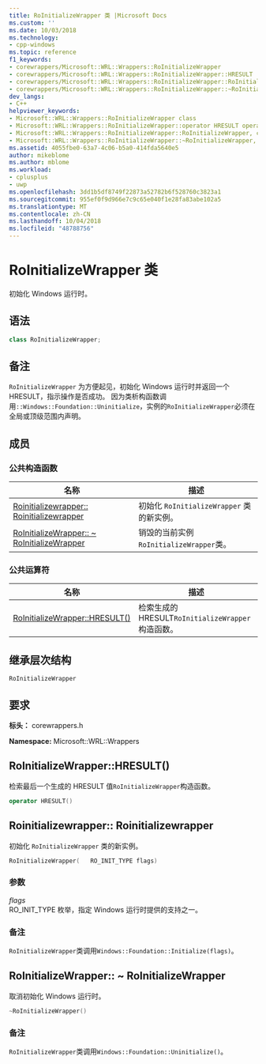 ```yaml
---
title: RoInitializeWrapper 类 |Microsoft Docs
ms.custom: ''
ms.date: 10/03/2018
ms.technology:
- cpp-windows
ms.topic: reference
f1_keywords:
- corewrappers/Microsoft::WRL::Wrappers::RoInitializeWrapper
- corewrappers/Microsoft::WRL::Wrappers::RoInitializeWrapper::HRESULT
- corewrappers/Microsoft::WRL::Wrappers::RoInitializeWrapper::RoInitializeWrapper
- corewrappers/Microsoft::WRL::Wrappers::RoInitializeWrapper::~RoInitializeWrapper
dev_langs:
- C++
helpviewer_keywords:
- Microsoft::WRL::Wrappers::RoInitializeWrapper class
- Microsoft::WRL::Wrappers::RoInitializeWrapper::operator HRESULT operator
- Microsoft::WRL::Wrappers::RoInitializeWrapper::RoInitializeWrapper, constructor
- Microsoft::WRL::Wrappers::RoInitializeWrapper::~RoInitializeWrapper, destructor
ms.assetid: 4055fbe0-63a7-4c06-b5a0-414fda5640e5
author: mikeblome
ms.author: mblome
ms.workload:
- cplusplus
- uwp
ms.openlocfilehash: 3dd1b5df8749f22873a52782b6f528760c3823a1
ms.sourcegitcommit: 955ef0f9d966e7c9c65e040f1e28fa83abe102a5
ms.translationtype: MT
ms.contentlocale: zh-CN
ms.lasthandoff: 10/04/2018
ms.locfileid: "48788756"
---
```

# <a name="roinitializewrapper-class"></a>RoInitializeWrapper 类

初始化 Windows 运行时。

## <a name="syntax"></a>语法

```cpp
class RoInitializeWrapper;
```

## <a name="remarks"></a>备注

`RoInitializeWrapper` 为方便起见，初始化 Windows 运行时并返回一个 HRESULT，指示操作是否成功。 因为类析构函数调用`::Windows::Foundation::Uninitialize`，实例的`RoInitializeWrapper`必须在全局或顶级范围内声明。

## <a name="members"></a>成员

### <a name="public-constructors"></a>公共构造函数

名称                                                                    | 描述
----------------------------------------------------------------------- | -----------------------------------------------------------------
[Roinitializewrapper:: Roinitializewrapper](#roinitializewrapper)        | 初始化 `RoInitializeWrapper` 类的新实例。
[RoInitializeWrapper:: ~ RoInitializeWrapper](#tilde-roinitializewrapper) | 销毁的当前实例`RoInitializeWrapper`类。

### <a name="public-operators"></a>公共运算符

名称                                       | 描述
------------------------------------------ | ------------------------------------------------------------------------
[RoInitializeWrapper::HRESULT()](#hresult) | 检索生成的 HRESULT`RoInitializeWrapper`构造函数。

## <a name="inheritance-hierarchy"></a>继承层次结构

`RoInitializeWrapper`

## <a name="requirements"></a>要求

**标头：** corewrappers.h

**Namespace:** Microsoft::WRL::Wrappers

## <a name="hresult"></a>RoInitializeWrapper::HRESULT()

检索最后一个生成的 HRESULT 值`RoInitializeWrapper`构造函数。

```cpp
operator HRESULT()  
```

## <a name="roinitializewrapper"></a>Roinitializewrapper:: Roinitializewrapper

初始化 `RoInitializeWrapper` 类的新实例。

```cpp
RoInitializeWrapper(   RO_INIT_TYPE flags)  
```

### <a name="parameters"></a>参数

*flags*<br/>
RO_INIT_TYPE 枚举，指定 Windows 运行时提供的支持之一。

### <a name="remarks"></a>备注

`RoInitializeWrapper`类调用`Windows::Foundation::Initialize(flags)`。

## <a name="tilde-roinitializewrapper"></a>RoInitializeWrapper:: ~ RoInitializeWrapper

取消初始化 Windows 运行时。

```cpp
~RoInitializeWrapper()  
```

### <a name="remarks"></a>备注

`RoInitializeWrapper`类调用`Windows::Foundation::Uninitialize()`。
